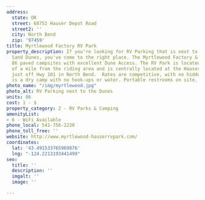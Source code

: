 ```yaml
---
address:
  state: OR
  street: 68752 Hauser Depot Road
  street2: ''
  city: North Bend
  zip: '97459'
title: Myrtlewood Factory RV Park
property_description: If you're looking for RV Parking that is next to the Oregon
  Sand Dunes, you've come to the right place. The Myrtlewood Factory & RV Park offers
  86 paved campsites with excellent Dune Access. The RV Park is located just 2/10
  of a mile from the riding area and is centrally located at the Hauser Staging area
  just off Hwy 101 in North Bend.  Rates are competitive, with no hidden fees. This
  is a dry camp with no hook-ups or water. Portable restrooms on site.
photo_name: "/img/myrtlewood.jpg"
photo_alt: RV Parking next to the Dunes
units: 86
cost: 1 - $
property_category: 2 - RV Parks & Camping
amenityList:
- 6 - WiFi Available
phone_local: 541-756-2220
phone_toll_free: ''
website: http://www.myrtlewood-hauserrvpark.com/
coordinates:
  lat: '43.491533765969876'
  lng: "-124.2213193441499"
seo:
  title: ''
  description: ''
  imgalt: ''
  image: ''

---
```

